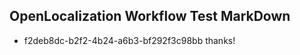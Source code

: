 ## OpenLocalization Workflow Test MarkDown
* f2deb8dc-b2f2-4b24-a6b3-bf292f3c98bb thanks!

<!--HONumber=Aug16_HO5-->


